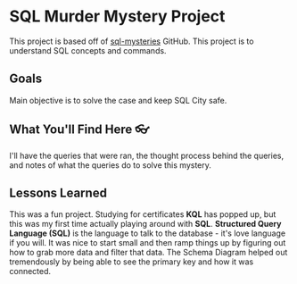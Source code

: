 # SQL Murder Mystery Project

This project is based off of [sql-mysteries](https://github.com/NUKnightLab/sql-mysteries?tab=readme-ov-file#sql-murder-mystery) GitHub. This project is to understand SQL concepts and commands. 

## Goals
Main objective is to solve the case and keep SQL City safe. 

## What You'll Find Here 👓
I'll have the queries that were ran, the thought process behind the queries, and notes of what the queries do to solve this mystery. 

## Lessons Learned
This was a fun project. Studying for certificates **KQL** has popped up, but this was my first time actually playing around with **SQL**. **Structured Query Language (SQL)** is the language to talk to the database - it's love language if you will. It was nice to start small and then ramp things up by figuring out how to grab more data and filter that data. The Schema Diagram helped out tremendously by being able to see the primary key and how it was connected. 
